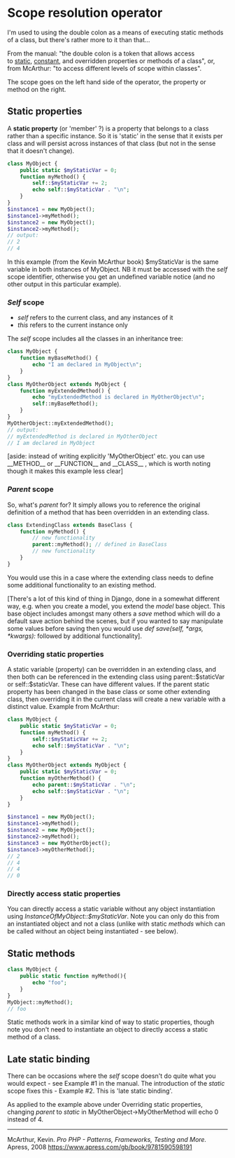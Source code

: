 # Scope resolution operator

I'm used to using the double colon as a means of executing static methods of a class, but there's rather more to it than that...

From the manual: "the double colon is a token that allows access to [static](http://be2.php.net/manual/en/language.oop5.static.php), [constant](http://be2.php.net/manual/en/language.oop5.constants.php), and overridden properties or methods of a class", or, from McArthur: "to access different levels of scope within classes".

The scope goes on the left hand side of the operator, the property or method on the right.

## Static properties

A **static property** (or 'member' ?) is a property that belongs to a class rather than a specific instance. So it is 'static' in the sense that it exists per class and will persist across instances of that class (but not in the sense that it doesn't change).

```php
class MyObject {
    public static $myStaticVar = 0;
    function myMethod() {
        self::$myStaticVar += 2;
        echo self::$myStaticVar . "\n";
    }
}
$instance1 = new MyObject();
$instance1->myMethod();
$instance2 = new MyObject();
$instance2->myMethod();
// output:
// 2
// 4
```

In this example (from the Kevin McArthur book) $myStaticVar is the same variable in both instances of MyObject. NB it must be accessed with the *self* scope identifier, otherwise you get an undefined variable notice (and no other output in this particular example). 

### *Self* scope

- *self* refers to the current class, and any instances of it
- *this* refers to the current instance only

The *self* scope includes all the classes in an inheritance tree:

```php
class MyObject {
    function myBaseMethod() {
        echo "I am declared in MyObject\n";
    }
}
class MyOtherObject extends MyObject {
    function myExtendedMethod() {
        echo "myExtendedMethod is declared in MyOtherObject\n";
        self::myBaseMethod();
    }
}
MyOtherObject::myExtendedMethod();
// output:
// myExtendedMethod is declared in MyOtherObject
// I am declared in MyObject
```

[aside: instead of writing explicitly 'MyOtherObject' etc. you can use \_\_METHOD\_\_ or \_\_FUNCTION\_\_ and \_\_CLASS\_\_ , which is worth noting though it makes this example less clear]

### *Parent* scope

So, what's *parent* for? It simply allows you to reference the original definition of a method that has been overridden in an extending class.

```php
class ExtendingClass extends BaseClass {
    function myMethod() {
        // new functionality
        parent::myMethod(); // defined in BaseClass
        // new functionality
    }
}
```

You would use this in a case where the extending class needs to define some additional functionality to an existing method.

[There's a lot of this kind of thing in Django, done in a somewhat different way, e.g. when you create a model, you extend the *model* base object. This base object includes amongst many others a *save* method which will do a default save action behind the scenes, but if you wanted to say manipulate some values before saving then you would use *def save(self, \*args, \*kwargs):* followed by additional functionality].

### Overriding static properties

A static variable (property) can be overridden in an extending class, and then both can be referenced in the extending class using parent::\$staticVar or self::\$staticVar. These can have different values. If the parent static property has been changed in the base class or some other extending class, then overriding it in the current class will create a new variable with a distinct value. Example from McArthur:

```php
class MyObject {
    public static $myStaticVar = 0;
    function myMethod() {
        self::$myStaticVar += 2;
        echo self::$myStaticVar . "\n";
    }
}
class MyOtherObject extends MyObject {
    public static $myStaticVar = 0;
    function myOtherMethod() {
        echo parent::$myStaticVar . "\n";
        echo self::$myStaticVar . "\n";
    }
}

$instance1 = new MyObject();
$instance1->myMethod();
$instance2 = new MyObject();
$instance2->myMethod();
$instance3 = new MyOtherObject();
$instance3->myOtherMethod();
// 2
// 4
// 4
// 0
```



### Directly access static properties

You can directly access a static variable without any object instantiation using *InstanceOfMyObject::$myStaticVar*. Note you can only do this from an instantiated object and not a class (unlike with static *methods* which can be called without an object being instantiated - see below). 

## Static methods

```php
class MyObject {
    public static function myMethod(){
        echo "foo";
    }
}
MyObject::myMethod();
// foo
```

Static methods work in a similar kind of way to static properties, though note you don't need to instantiate an object to directly access a static method of a class.

## Late static binding

There can be occasions where the *self* scope doesn't do quite what you would expect - see Example #1 in the manual. The introduction of the *static* scope fixes this - Example #2. This is 'late static binding'.

As applied to the example above under Overriding static properties, changing *parent* to *static* in MyOtherObject->MyOtherMethod will echo 0 instead of 4.

------

McArthur, Kevin. *Pro PHP - Patterns, Frameworks, Testing and More.* Apress, 2008  https://www.apress.com/gb/book/9781590598191